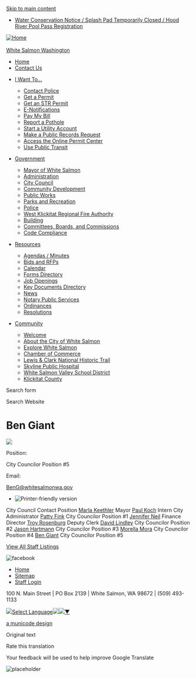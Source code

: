 [Skip to main content](https://www.white-salmon.net/directory-listing/ben-giant/)

- [Water Conservation Notice / Splash Pad Temporarily Closed / Hood River Pool Pass Registration](https://www.white-salmon.net/parksrec/page/water-conservation-notice-splash-pad-temporarily-closed-hood-river-pool-pass)

[![Home](https://www.whitesalmonwa.gov/sites/all/themes/aha_compass/logo.png)  
\
White Salmon Washington](https://www.white-salmon.net "Home")

- [Home](https://www.white-salmon.net)
- [Contact Us](https://www.white-salmon.net/contact)

<!--THE END-->

- [I Want To...](https://www.white-salmon.net)
  
  - [Contact Police](https://www.white-salmon.net/police)
  - [Get a Permit](https://www.white-salmon.net/planning/page/planning-and-building-permits-access-online-permit-center)
  - [Get an STR Permit](https://www.white-salmon.net/planning/page/short-term-rental-permits "Short-Term Rentals")
  - [E-Notifications](https://www.white-salmon.net/newsletter/subscriptions)
  - [Pay My Bill](https://www.white-salmon.net/publicworks/page/paperless-billing-and-online-payment-services)
  - [Report a Pothole](https://forms.gle/WLZFfDYxiqaHsRoTA)
  - [Start a Utility Account](https://www.white-salmon.net/publicworks/page/utility-account-application)
  - [Make a Public Records Request](https://www.white-salmon.net/administration/page/public-records-request "Public Records Request")
  - [Access the Online Permit Center](https://ci-whitesalmon-wa.smartgovcommunity.com/Public/Home)
  - [Use Public Transit](https://gorgetransit.com/routes/white-salmon-to-hood-river-loop-monday-friday-2 "White Salmon Public Bus Schedule")
- [Government](https://www.white-salmon.net/departments)
  
  - [Mayor of White Salmon](https://www.white-salmon.net/administration/page/mayor-white-salmon)
  - [Administration](https://www.white-salmon.net/administration)
  - [City Council](https://www.white-salmon.net/citycouncil)
  - [Community Development](https://www.white-salmon.net/planning)
  - [Public Works](https://www.white-salmon.net/publicworks)
  - [Parks and Recreation](https://www.white-salmon.net/parksrec "Parks and Recreation")
  - [Police](https://www.white-salmon.net/police)
  - [West Klickitat Regional Fire Authority](https://www.white-salmon.net/fire)
  - [Building](https://www.white-salmon.net/building)
  - [Committees, Boards, and Commissions](https://www.white-salmon.net/bc "Full Descriptions in White Salmon Municipal Code (WSMC) 2.20.")
  - [Code Compliance](https://www.whitesalmonwa.gov/community/page/code-compliance)
- [Resources](https://www.white-salmon.net/resourcecenter)
  
  - [Agendas / Minutes](https://www.white-salmon.net/meetings)
  - [Bids and RFPs](https://www.white-salmon.net/rfps)
  - [Calendar](https://www.white-salmon.net/calendar)
  - [Forms Directory](https://www.white-salmon.net/forms)
  - [Job Openings](https://www.white-salmon.net/jobs)
  - [Key Documents Directory](https://www.white-salmon.net/documents)
  - [News](https://www.white-salmon.net/news)
  - [Notary Public Services](https://www.white-salmon.net/finance/page/notary-public-services)
  - [Ordinances](https://www.white-salmon.net/citycouncil/page/city-white-salmon-ordinances "Ordinances")
  - [Resolutions](https://www.white-salmon.net/citycouncil/page/city-white-salmon-resolutions "City of White Salmon Resolutions")
- [Community](https://www.white-salmon.net/community/page/about-city-white-salmon-1)
  
  - [Welcome](https://www.white-salmon.net/community)
  - [About the City of White Salmon](https://www.white-salmon.net/community/page/about-city-white-salmon-1)
  - [Explore White Salmon](https://explorewhitesalmon.com "Visitor Information")
  - [Chamber of Commerce](https://www.mtadamschamber.com)
  - [Lewis &amp; Clark National Historic Trail](https://lewisandclark.travel "Learn more about White Salmon's place on the trail")
  - [Skyline Public Hospital](https://myskylinehealth.org)
  - [White Salmon Valley School District](https://www.wsvsd.org)
  - [Klickitat County](https://www.klickitatcounty.org)

Search form

Search Website

# Ben Giant

![](https://www.whitesalmonwa.gov/sites/default/files/styles/full_node_primary/public/default_images/profile-photo-placeholder.jpg?itok=IR-m7pEf)

Position: 

City Councilor Position #5

Email: 

BenG@whitesalmonwa.gov

- ![Printer-friendly version](https://www.whitesalmonwa.gov/sites/all/modules/print/icons/print_icon.png "Printer-friendly version")

City Council Contact Position [Marla Keethler](https://www.white-salmon.net/directory-listing/marla-keethler) Mayor [Paul Koch](https://www.white-salmon.net/directory-listing/paul-koch) Intern City Administrator [Patty Fink](https://www.white-salmon.net/directory-listing/patty-fink) City Councilor Position #1 [Jennifer Neil](https://www.white-salmon.net/directory-listing/jennifer-neil) Finance Director [Troy Rosenburg](https://www.white-salmon.net/directory-listing/troy-rosenburg) Deputy Clerk [David Lindley](https://www.white-salmon.net/directory-listing/david-lindley) City Councilor Position #2 [Jason Hartmann](https://www.white-salmon.net/directory-listing/jason-hartmann) City Councilor Position #3 [Morella Mora](https://www.white-salmon.net/directory-listing/morella-mora) City Councilor Position #4 [Ben Giant](https://www.white-salmon.net/directory-listing/ben-giant) City Councilor Position #5

[View All Staff Listings](https://www.white-salmon.net/directory)

![facebook](https://www.white-salmon.net/sites/all/themes/aha_compass/images/social-icons/facebook.png)

- [Home](https://www.white-salmon.net)
- [Sitemap](https://www.white-salmon.net/sitemap)
- [Staff Login](https://www.white-salmon.net/user/login?current=node%2F10363)

100 N. Main Street | PO Box 2139 | White Salmon, WA 98672 | (509) 493-1133

![](https://www.google.com/images/cleardot.gif)[Select Language![](https://www.google.com/images/cleardot.gif)​![](https://www.google.com/images/cleardot.gif)▼](https://www.white-salmon.net/directory-listing/ben-giant)

[a municode design](https://www.municodeweb.com)

Original text

Rate this translation

Your feedback will be used to help improve Google Translate

![placeholder](https://www.whitesalmonwa.gov/sites/all/themes/aha_compass/logo.png)